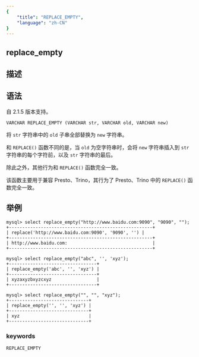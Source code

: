 ```yaml
---
{
    "title": "REPLACE_EMPTY",
    "language": "zh-CN"
}
---
```


<!--
Licensed to the Apache Software Foundation (ASF) under one
or more contributor license agreements.  See the NOTICE file
distributed with this work for additional information
regarding copyright ownership.  The ASF licenses this file
to you under the Apache License, Version 2.0 (the
"License"); you may not use this file except in compliance
with the License.  You may obtain a copy of the License at

  http://www.apache.org/licenses/LICENSE-2.0

Unless required by applicable law or agreed to in writing,
software distributed under the License is distributed on an
"AS IS" BASIS, WITHOUT WARRANTIES OR CONDITIONS OF ANY
KIND, either express or implied.  See the License for the
specific language governing permissions and limitations
under the License.
-->

## replace_empty
## 描述
## 语法

自 2.1.5 版本支持。

`VARCHAR REPLACE_EMPTY (VARCHAR str, VARCHAR old, VARCHAR new)`

将 `str` 字符串中的 `old` 子串全部替换为 `new` 字符串。

和 `REPLACE()` 函数不同的是，当 `old` 为空字符串时，会将 `new` 字符串插入到 `str` 字符串的每个字符前，以及 `str` 字符串的最后。

除此之外，其他行为和 `REPLACE()` 函数完全一致。

该函数主要用于兼容 Presto、Trino，其行为了 Presto、Trino 中的 `REPLACE()` 函数完全一致。

## 举例

```
mysql> select replace_empty("http://www.baidu.com:9090", "9090", "");
+------------------------------------------------------+
| replace('http://www.baidu.com:9090', '9090', '') |
+------------------------------------------------------+
| http://www.baidu.com:                                |
+------------------------------------------------------+

mysql> select replace_empty("abc", '', 'xyz');
+---------------------------------+
| replace_empty('abc', '', 'xyz') |
+---------------------------------+
| xyzaxyzbxyzcxyz                 |
+---------------------------------+

mysql> select replace_empty("", "", "xyz");
+------------------------------+
| replace_empty('', '', 'xyz') |
+------------------------------+
| xyz                          |
+------------------------------+
```

### keywords

    REPLACE_EMPTY
